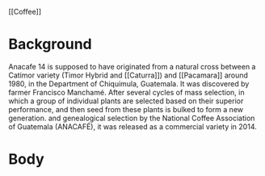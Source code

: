 [[Coffee]]

# Background

Anacafe 14 is supposed to have originated from a natural cross between a Catimor variety (Timor Hybrid and [[Caturra]]) and [[Pacamara]] around 1980, in the Department of Chiquimula, Guatemala. It was discovered by farmer Francisco Manchamé. After several cycles of mass selection, in which a group of individual plants are selected based on their superior performance, and then seed from these plants is bulked to form a new generation. and genealogical selection by the National Coffee Association of Guatemala (ANACAFÉ), it was released as a commercial variety in 2014.


# Body


